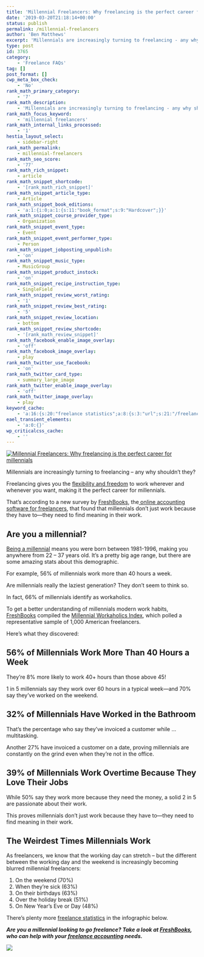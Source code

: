 ```yaml
---
title: 'Millennial Freelancers: Why freelancing is the perfect career for millennials'
date: '2019-03-20T21:18:14+00:00'
status: publish
permalink: /millennial-freelancers
author: 'Ben Matthews'
excerpt: 'Millennials are increasingly turning to freelancing - any why shouldn''t they? Find out all about the rise in millennial freelancers here.'
type: post
id: 3765
category:
    - 'Freelance FAQs'
tag: []
post_format: []
cwp_meta_box_check:
    - 'No'
rank_math_primary_category:
    - '7'
rank_math_description:
    - 'Millennials are increasingly turning to freelancing - any why shouldn''t they? Find out all about the rise in millennial freelancers here.'
rank_math_focus_keyword:
    - 'millennial freelancers'
rank_math_internal_links_processed:
    - '1'
hestia_layout_select:
    - sidebar-right
rank_math_permalink:
    - millennial-freelancers
rank_math_seo_score:
    - '77'
rank_math_rich_snippet:
    - article
rank_math_snippet_shortcode:
    - '[rank_math_rich_snippet]'
rank_math_snippet_article_type:
    - Article
rank_math_snippet_book_editions:
    - 'a:1:{i:0;a:1:{s:11:"book_format";s:9:"Hardcover";}}'
rank_math_snippet_course_provider_type:
    - Organization
rank_math_snippet_event_type:
    - Event
rank_math_snippet_event_performer_type:
    - Person
rank_math_snippet_jobposting_unpublish:
    - 'on'
rank_math_snippet_music_type:
    - MusicGroup
rank_math_snippet_product_instock:
    - 'on'
rank_math_snippet_recipe_instruction_type:
    - SingleField
rank_math_snippet_review_worst_rating:
    - '1'
rank_math_snippet_review_best_rating:
    - '5'
rank_math_snippet_review_location:
    - bottom
rank_math_snippet_review_shortcode:
    - '[rank_math_review_snippet]'
rank_math_facebook_enable_image_overlay:
    - 'off'
rank_math_facebook_image_overlay:
    - play
rank_math_twitter_use_facebook:
    - 'on'
rank_math_twitter_card_type:
    - summary_large_image
rank_math_twitter_enable_image_overlay:
    - 'off'
rank_math_twitter_image_overlay:
    - play
keyword_cache:
    - 'a:16:{s:20:"freelance statistics";a:8:{s:3:"url";s:21:"/freelance-statistics";s:5:"times";s:0:"";s:7:"between";s:0:"";s:6:"before";s:0:"";s:5:"after";s:0:"";s:4:"case";N;s:8:"nofollow";N;s:9:"newwindow";N;}s:19:"freelance portfolio";a:8:{s:3:"url";s:30:"/courses/freelance-portfolios/";s:5:"times";s:0:"";s:7:"between";s:0:"";s:6:"before";s:0:"";s:5:"after";s:0:"";s:4:"case";N;s:8:"nofollow";N;s:9:"newwindow";N;}s:19:"accounting software";a:8:{s:3:"url";s:33:"/best-online-accounting-software/";s:5:"times";s:0:"";s:7:"between";s:0:"";s:6:"before";s:0:"";s:5:"after";s:0:"";s:4:"case";N;s:8:"nofollow";N;s:9:"newwindow";N;}s:19:"freelance community";a:8:{s:3:"url";s:20:"/freelance-community";s:5:"times";s:0:"";s:7:"between";s:0:"";s:6:"before";s:0:"";s:5:"after";s:0:"";s:4:"case";N;s:8:"nofollow";N;s:9:"newwindow";N;}s:19:"freelance questions";a:8:{s:3:"url";s:20:"/freelance-community";s:5:"times";s:0:"";s:7:"between";s:0:"";s:6:"before";s:0:"";s:5:"after";s:0:"";s:4:"case";N;s:8:"nofollow";N;s:9:"newwindow";N;}s:18:"freelance expenses";a:8:{s:3:"url";s:19:"/freelance-expenses";s:5:"times";s:0:"";s:7:"between";s:0:"";s:6:"before";s:0:"";s:5:"after";s:0:"";s:4:"case";N;s:8:"nofollow";N;s:9:"newwindow";N;}s:18:"freelance training";a:8:{s:3:"url";s:8:"/courses";s:5:"times";s:0:"";s:7:"between";s:0:"";s:6:"before";s:0:"";s:5:"after";s:0:"";s:4:"case";N;s:8:"nofollow";N;s:9:"newwindow";N;}s:15:"freelance tools";a:8:{s:3:"url";s:21:"/best-freelance-tools";s:5:"times";s:0:"";s:7:"between";s:0:"";s:6:"before";s:0:"";s:5:"after";s:0:"";s:4:"case";N;s:8:"nofollow";N;s:9:"newwindow";N;}s:15:"freelance rates";a:8:{s:3:"url";s:16:"/freelance-rates";s:5:"times";s:0:"";s:7:"between";s:0:"";s:6:"before";s:0:"";s:5:"after";s:0:"";s:4:"case";N;s:8:"nofollow";N;s:9:"newwindow";N;}s:14:"freelance work";a:8:{s:3:"url";s:15:"/freelance-work";s:5:"times";s:0:"";s:7:"between";s:0:"";s:6:"before";s:0:"";s:5:"after";s:0:"";s:4:"case";N;s:8:"nofollow";N;s:9:"newwindow";N;}s:14:"freelance jobs";a:8:{s:3:"url";s:15:"/freelance-jobs";s:5:"times";s:0:"";s:7:"between";s:0:"";s:6:"before";s:0:"";s:5:"after";s:0:"";s:4:"case";N;s:8:"nofollow";N;s:9:"newwindow";N;}s:13:"balance sheet";a:8:{s:3:"url";s:46:"https://freetrain.co/balance-sheet-definition/";s:5:"times";s:0:"";s:7:"between";s:0:"";s:6:"before";s:0:"";s:5:"after";s:0:"";s:4:"case";N;s:8:"nofollow";N;s:9:"newwindow";N;}s:7:"courses";a:8:{s:3:"url";s:8:"/courses";s:5:"times";s:0:"";s:7:"between";s:0:"";s:6:"before";s:0:"";s:5:"after";s:0:"";s:4:"case";N;s:8:"nofollow";N;s:9:"newwindow";N;}s:5:"rates";a:8:{s:3:"url";s:16:"/freelance-rates";s:5:"times";s:0:"";s:7:"between";s:0:"";s:6:"before";s:0:"";s:5:"after";s:0:"";s:4:"case";N;s:8:"nofollow";N;s:9:"newwindow";N;}s:4:"ir35";a:8:{s:3:"url";s:5:"/ir35";s:5:"times";s:0:"";s:7:"between";s:0:"";s:6:"before";s:0:"";s:5:"after";s:0:"";s:4:"case";N;s:8:"nofollow";N;s:9:"newwindow";N;}s:13:"keywords_time";i:1565615510;}'
eael_transient_elements:
    - 'a:0:{}'
wp_criticalcss_cache:
    - ''
---
```

[![Millennial Freelancers: Why freelancing is the perfect career for millennials](https://freetrain.co/wp-content/uploads/2018/11/Why-freelancing-is-the-perfect-career-for-millennials.png "Millennial Freelancers: Why freelancing is the perfect career for millennials")](http://shrsl.com/19w35)

Millennials are increasingly turning to freelancing – any why shouldn’t they?

Freelancing gives you the [flexibility and freedom](https://freetrain.co/why-freelance-flexibility-freedom-and-additional-income/) to work wherever and whenever you want, making it the perfect career for millennials.

That’s according to a new survey by [FreshBooks](http://shrsl.com/19w35), the[ online accounting software for freelancers](https://freetrain.co/best-online-accounting-software/), that found that <span>millennials don’t just work because they have to—they need to find meaning in their work.</span>

<span>**Are you a millennial?** </span>
---------------------------------------

<span>[Being a millennial](https://en.wikipedia.org/wiki/Millennials) means you were born between 1981-1996, making you anywhere from 22 – 37 years old. It’s a pretty big age range, but there are some amazing stats about this demographic.</span>

<span> For example, 56% of millennials work more than 40 hours a week.</span>

Are millennials really the laziest generation? They don’t seem to think so.

In fact, <span>66% of millennials identify as workaholics. </span>

To get a better understanding of millennials modern work habits, [FreshBooks](http://shrsl.com/19w35) compiled<span> the [Millennial Workaholics Index](https://www.freshbooks.com/press/data-research/freshbooks-millennial-workaholics-index), which polled a representative sample of 1,000 American freelancers.</span>

<span>Here’s what they discovered:</span>

**56% of Millennials Work More Than 40 Hours a Week**
-----------------------------------------------------

<span>They’re 8% more likely to work 40+ hours than those above 45! </span>

<span>1 in 5 millennials say they work over 60 hours in a typical week—and 70% say they’ve worked on the weekend.</span>

**32% of Millennials Have Worked in the Bathroom**
--------------------------------------------------

<span>That’s the percentage who say they’ve invoiced a customer while … multitasking. </span>

<span>Another 27% have invoiced a customer on a date, proving millennials are constantly on the grind even when they’re not in the office.</span>

**39% of Millennials Work Overtime Because They Love Their Jobs**
-----------------------------------------------------------------

<span>While 50% say they work more because they need the money, a solid 2 in 5 are passionate about their work.</span>

<span>This proves millennials don’t just work because they have to—they need to find meaning in their work.</span>

**The Weirdest Times Millennials Work**
---------------------------------------

As freelancers, we know that the working day can stretch – but the different between the working day and the weekend is increasingly becoming blurred millennial freelancers:

1. <span>On the weekend (70%)</span>
2. <span>When they’re sick (63%)</span>
3. <span>On their birthdays (63%)</span>
4. <span>Over the holiday break (51%)</span>
5. <span>On New Year’s Eve or Day (48%)</span>

There’s plenty more [freelance statistics](https://www.freshbooks.com/press/data-research/freshbooks-millennial-workaholics-index) in the infographic below.

***Are you a millennial looking to go freelance? Take a look at [FreshBooks](http://shrsl.com/19w35), who can help with your [freelance accounting](https://freetrain.co/freelance-accounting/) needs.***

[![](https://static.shareasale.com/image/52946/self-employed-work-day-infographic-v41.png)](http://shrsl.com/19w35)